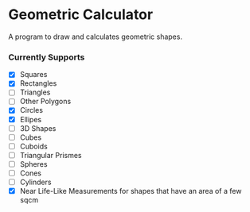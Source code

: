 # Geometric Calculator
A program to draw and calculates geometric shapes.

### Currently Supports
- [x] Squares
- [x] Rectangles
- [ ] Triangles
- [ ] Other Polygons
- [x] Circles
- [x] Ellipes
- [ ] 3D Shapes
- [ ] Cubes
- [ ] Cuboids
- [ ] Triangular Prismes
- [ ] Spheres
- [ ] Cones
- [ ] Cylinders
- [x] Near Life-Like Measurements for shapes that have an area of a few sqcm
